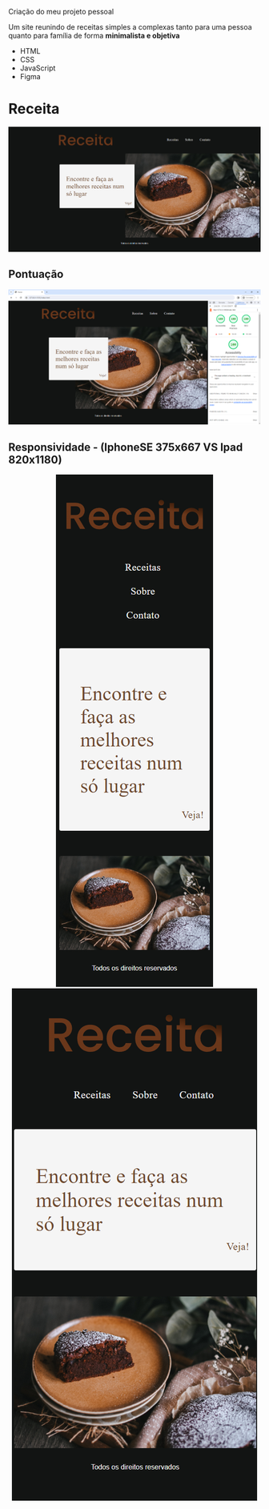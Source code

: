 Criação do meu projeto pessoal

Um site reunindo de receitas simples a complexas tanto para uma pessoa quanto para família de forma <b>minimalista e objetiva</b>
- HTML
- CSS 
- JavaScript
- Figma

# Receita
![Home](https://github.com/VitorHSilver/Receita/blob/Casa/assets/telaInteira.png)

## Pontuação
![Pontuacao](https://github.com/VitorHSilver/Receita/blob/Casa/assets/pontuacao.png)

## Responsividade - (IphoneSE 375x667  VS Ipad 820x1180)
<p align="center">
  <img src="https://github.com/VitorHSilver/Receita/blob/Casa/assets/iphoneSE%20375x667.png" alt="iphone" />
  <img src="https://github.com/VitorHSilver/Receita/blob/Casa/assets/ipad%20Air%20820x1180.png" alt="ipad" />
</p>
